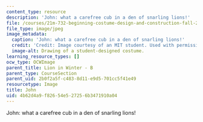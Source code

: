```yaml
---
content_type: resource
description: 'John: what a carefree cub in a den of snarling lions!'
file: /courses/21m-732-beginning-costume-design-and-construction-fall-2008/4b62d4a9f82654e527256b3471910a04_john.jpg
file_type: image/jpeg
image_metadata:
  caption: 'John: what a carefree cub in a den of snarling lions!'
  credit: 'Credit: Image courtesy of an MIT student. Used with permission.'
  image-alt: Drawing of a student-designed costume.
learning_resource_types: []
ocw_type: OCWImage
parent_title: Lion in Winter - B
parent_type: CourseSection
parent_uid: 2b0f2a5f-c483-8d11-e9d5-701cc5f41e49
resourcetype: Image
title: John
uid: 4b62d4a9-f826-54e5-2725-6b3471910a04
---
```

John: what a carefree cub in a den of snarling lions!

